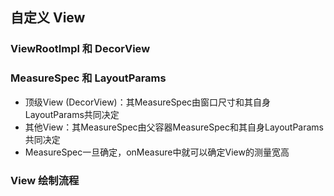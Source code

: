 ## 自定义 View
### ViewRootImpl 和 DecorView
### MeasureSpec 和 LayoutParams
- 顶级View (DecorView)：其MeasureSpec由窗口尺寸和其自身LayoutParams共同决定
- 其他View：其MeasureSpec由父容器MeasureSpec和其自身LayoutParams共同决定
- MeasureSpec一旦确定，onMeasure中就可以确定View的测量宽高

### View 绘制流程
